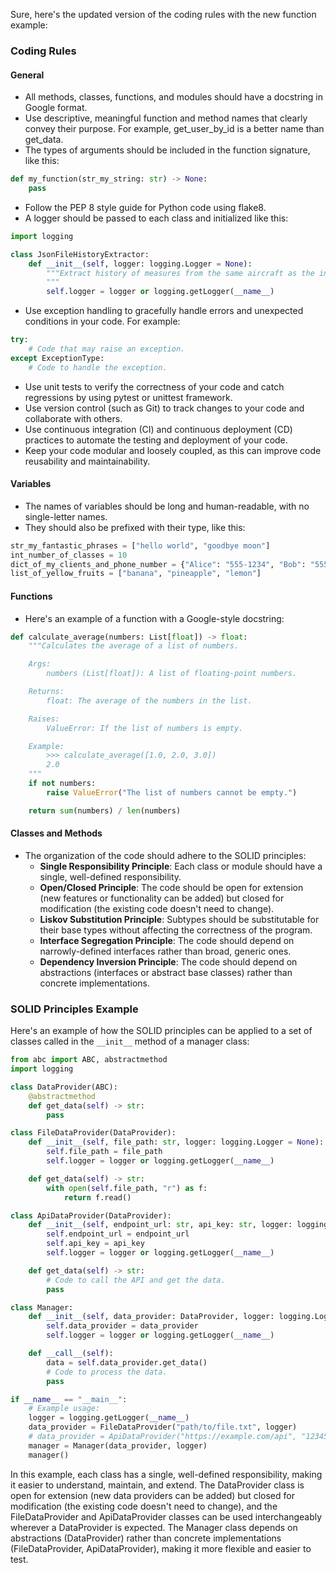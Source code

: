Sure, here's the updated version of the coding rules with the new function example:

### Coding Rules

#### General

* All methods, classes, functions, and modules should have a docstring in Google format.
* Use descriptive, meaningful function and method names that clearly convey their purpose. For example, get\_user\_by\_id is a better name than get\_data.
* The types of arguments should be included in the function signature, like this:
```python
def my_function(str_my_string: str) -> None:
    pass
```
* Follow the PEP 8 style guide for Python code using flake8.
* A logger should be passed to each class and initialized like this:
```python
import logging

class JsonFileHistoryExtractor:
    def __init__(self, logger: logging.Logger = None):
        """Extract history of measures from the same aircraft as the input JSON file in the last n months.
        """
        self.logger = logger or logging.getLogger(__name__)
```
* Use exception handling to gracefully handle errors and unexpected conditions in your code. For example:
```python
try:
    # Code that may raise an exception.
except ExceptionType:
    # Code to handle the exception.
```
* Use unit tests to verify the correctness of your code and catch regressions by using pytest or unittest framework.
* Use version control (such as Git) to track changes to your code and collaborate with others.
* Use continuous integration (CI) and continuous deployment (CD) practices to automate the testing and deployment of your code.
* Keep your code modular and loosely coupled, as this can improve code reusability and maintainability.

#### Variables

* The names of variables should be long and human-readable, with no single-letter names.
* They should also be prefixed with their type, like this:
```python
str_my_fantastic_phrases = ["hello world", "goodbye moon"]
int_number_of_classes = 10
dict_of_my_clients_and_phone_number = {"Alice": "555-1234", "Bob": "555-5678"}
list_of_yellow_fruits = ["banana", "pineapple", "lemon"]
```

#### Functions

* Here's an example of a function with a Google-style docstring:
```python
def calculate_average(numbers: List[float]) -> float:
    """Calculates the average of a list of numbers.

    Args:
        numbers (List[float]): A list of floating-point numbers.

    Returns:
        float: The average of the numbers in the list.

    Raises:
        ValueError: If the list of numbers is empty.

    Example:
        >>> calculate_average([1.0, 2.0, 3.0])
        2.0
    """
    if not numbers:
        raise ValueError("The list of numbers cannot be empty.")

    return sum(numbers) / len(numbers)
```

#### Classes and Methods

* The organization of the code should adhere to the SOLID principles:
	+ **Single Responsibility Principle**: Each class or module should have a single, well-defined responsibility.
	+ **Open/Closed Principle**: The code should be open for extension (new features or functionality can be added) but closed for modification (the existing code doesn't need to change).
	+ **Liskov Substitution Principle**: Subtypes should be substitutable for their base types without affecting the correctness of the program.
	+ **Interface Segregation Principle**: The code should depend on narrowly-defined interfaces rather than broad, generic ones.
	+ **Dependency Inversion Principle**: The code should depend on abstractions (interfaces or abstract base classes) rather than concrete implementations.

### SOLID Principles Example

Here's an example of how the SOLID principles can be applied to a set of classes called in the `__init__` method of a manager class:
```python
from abc import ABC, abstractmethod
import logging

class DataProvider(ABC):
    @abstractmethod
    def get_data(self) -> str:
        pass

class FileDataProvider(DataProvider):
    def __init__(self, file_path: str, logger: logging.Logger = None):
        self.file_path = file_path
        self.logger = logger or logging.getLogger(__name__)

    def get_data(self) -> str:
        with open(self.file_path, "r") as f:
            return f.read()

class ApiDataProvider(DataProvider):
    def __init__(self, endpoint_url: str, api_key: str, logger: logging.Logger = None):
        self.endpoint_url = endpoint_url
        self.api_key = api_key
        self.logger = logger or logging.getLogger(__name__)

    def get_data(self) -> str:
        # Code to call the API and get the data.
        pass

class Manager:
    def __init__(self, data_provider: DataProvider, logger: logging.Logger = None):
        self.data_provider = data_provider
        self.logger = logger or logging.getLogger(__name__)

    def __call__(self):
        data = self.data_provider.get_data()
        # Code to process the data.
        pass

if __name__ == "__main__":
    # Example usage:
    logger = logging.getLogger(__name__)
    data_provider = FileDataProvider("path/to/file.txt", logger)
    # data_provider = ApiDataProvider("https://example.com/api", "12345", logger)
    manager = Manager(data_provider, logger)
    manager()
```
In this example, each class has a single, well-defined responsibility, making it easier to understand, maintain, and extend. The DataProvider class is open for extension (new data providers can be added) but closed for modification (the existing code doesn't need to change), and the FileDataProvider and ApiDataProvider classes can be used interchangeably wherever a DataProvider is expected. The Manager class depends on abstractions (DataProvider) rather than concrete implementations (FileDataProvider, ApiDataProvider), making it more flexible and easier to test.
